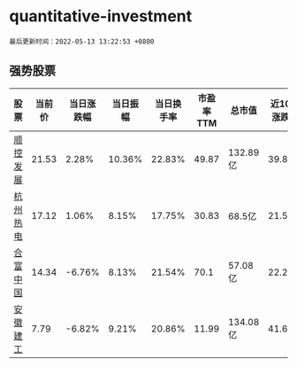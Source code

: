 # quantitative-investment

`最后更新时间：2022-05-13 13:22:53 +0800`

## 强势股票

|股票|当前价|当日涨跌幅|当日振幅|当日换手率|市盈率TTM|总市值|近10日涨跌幅|
|----|----|----|----|----|----|----|----|
|[顺控发展](https://xueqiu.com/S/SZ003039)|21.53|2.28%|10.36%|22.83%|49.87|132.89亿|39.81%|
|[杭州热电](https://xueqiu.com/S/SH605011)|17.12|1.06%|8.15%|17.75%|30.83|68.5亿|21.59%|
|[合富中国](https://xueqiu.com/S/SH603122)|14.34|-6.76%|8.13%|21.54%|70.1|57.08亿|22.25%|
|[安徽建工](https://xueqiu.com/S/SH600502)|7.79|-6.82%|9.21%|20.86%|11.99|134.08亿|41.64%|
